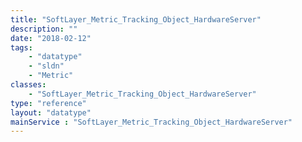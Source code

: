 ```yaml
---
title: "SoftLayer_Metric_Tracking_Object_HardwareServer"
description: ""
date: "2018-02-12"
tags:
    - "datatype"
    - "sldn"
    - "Metric"
classes:
    - "SoftLayer_Metric_Tracking_Object_HardwareServer"
type: "reference"
layout: "datatype"
mainService : "SoftLayer_Metric_Tracking_Object_HardwareServer"
---
```

